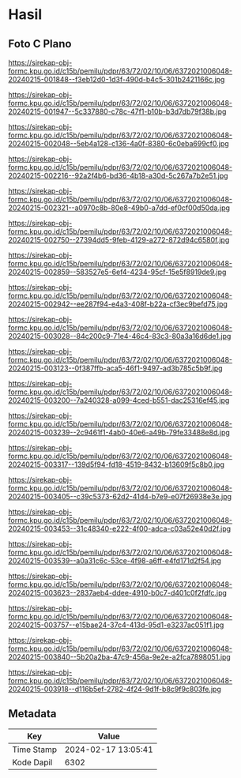 # Hasil

## Foto C Plano

https://sirekap-obj-formc.kpu.go.id/c15b/pemilu/pdpr/63/72/02/10/06/6372021006048-20240215-001848--f3eb12d0-1d3f-490d-b4c5-301b2421166c.jpg

https://sirekap-obj-formc.kpu.go.id/c15b/pemilu/pdpr/63/72/02/10/06/6372021006048-20240215-001947--5c337880-c78c-47f1-b10b-b3d7db79f38b.jpg

https://sirekap-obj-formc.kpu.go.id/c15b/pemilu/pdpr/63/72/02/10/06/6372021006048-20240215-002048--5eb4a128-c136-4a0f-8380-6c0eba699cf0.jpg

https://sirekap-obj-formc.kpu.go.id/c15b/pemilu/pdpr/63/72/02/10/06/6372021006048-20240215-002216--92a2f4b6-bd36-4b18-a30d-5c267a7b2e51.jpg

https://sirekap-obj-formc.kpu.go.id/c15b/pemilu/pdpr/63/72/02/10/06/6372021006048-20240215-002321--a0970c8b-80e8-49b0-a7dd-ef0cf00d50da.jpg

https://sirekap-obj-formc.kpu.go.id/c15b/pemilu/pdpr/63/72/02/10/06/6372021006048-20240215-002750--27394dd5-9feb-4129-a272-872d94c6580f.jpg

https://sirekap-obj-formc.kpu.go.id/c15b/pemilu/pdpr/63/72/02/10/06/6372021006048-20240215-002859--583527e5-6ef4-4234-95cf-15e5f8919de9.jpg

https://sirekap-obj-formc.kpu.go.id/c15b/pemilu/pdpr/63/72/02/10/06/6372021006048-20240215-002942--ee287f94-e4a3-408f-b22a-cf3ec9befd75.jpg

https://sirekap-obj-formc.kpu.go.id/c15b/pemilu/pdpr/63/72/02/10/06/6372021006048-20240215-003028--84c200c9-71e4-46c4-83c3-80a3a16d6de1.jpg

https://sirekap-obj-formc.kpu.go.id/c15b/pemilu/pdpr/63/72/02/10/06/6372021006048-20240215-003123--0f387ffb-aca5-46f1-9497-ad3b785c5b9f.jpg

https://sirekap-obj-formc.kpu.go.id/c15b/pemilu/pdpr/63/72/02/10/06/6372021006048-20240215-003200--7a240328-a099-4ced-b551-dac25316ef45.jpg

https://sirekap-obj-formc.kpu.go.id/c15b/pemilu/pdpr/63/72/02/10/06/6372021006048-20240215-003239--2c9461f1-4ab0-40e6-a49b-79fe33488e8d.jpg

https://sirekap-obj-formc.kpu.go.id/c15b/pemilu/pdpr/63/72/02/10/06/6372021006048-20240215-003317--139d5f94-fd18-4519-8432-b13609f5c8b0.jpg

https://sirekap-obj-formc.kpu.go.id/c15b/pemilu/pdpr/63/72/02/10/06/6372021006048-20240215-003405--c39c5373-62d2-41d4-b7e9-e07f26938e3e.jpg

https://sirekap-obj-formc.kpu.go.id/c15b/pemilu/pdpr/63/72/02/10/06/6372021006048-20240215-003453--31c48340-e222-4f00-adca-c03a52e40d2f.jpg

https://sirekap-obj-formc.kpu.go.id/c15b/pemilu/pdpr/63/72/02/10/06/6372021006048-20240215-003539--a0a31c6c-53ce-4f98-a6ff-e4fd171d2f54.jpg

https://sirekap-obj-formc.kpu.go.id/c15b/pemilu/pdpr/63/72/02/10/06/6372021006048-20240215-003623--2837aeb4-ddee-4910-b0c7-d401c0f2fdfc.jpg

https://sirekap-obj-formc.kpu.go.id/c15b/pemilu/pdpr/63/72/02/10/06/6372021006048-20240215-003757--e15bae24-37c4-413d-95d1-e3237ac051f1.jpg

https://sirekap-obj-formc.kpu.go.id/c15b/pemilu/pdpr/63/72/02/10/06/6372021006048-20240215-003840--5b20a2ba-47c9-456a-9e2e-a2fca7898051.jpg

https://sirekap-obj-formc.kpu.go.id/c15b/pemilu/pdpr/63/72/02/10/06/6372021006048-20240215-003918--d116b5ef-2782-4f24-9d1f-b8c9f9c803fe.jpg


## Metadata

| Key        | Value               |
| ---------- | ------------------- |
| Time Stamp | 2024-02-17 13:05:41 |
| Kode Dapil | 6302                |



